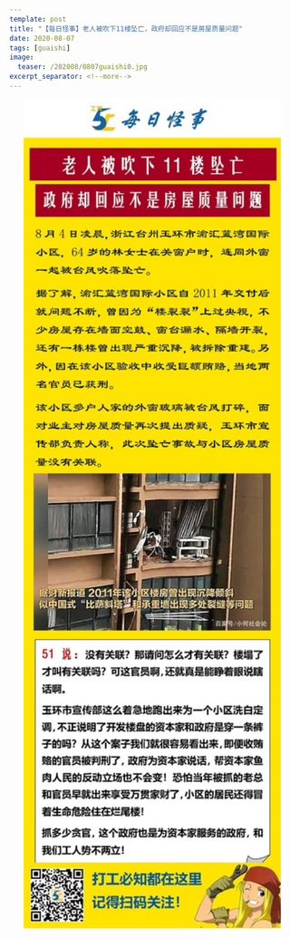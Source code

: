 ```yaml
---
template: post
title: "【每日怪事】老人被吹下11楼坠亡，政府却回应不是房屋质量问题"
date: 2020-08-07
tags: [guaishi]
image:
  teaser: /202008/0807guaishi0.jpg
excerpt_separator: <!--more-->
---
```


<div style="text-align:center;color:grey"><img src="/images/202008/0807guaishi.jpg" width="90%"></div><br>


